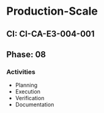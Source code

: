 # Production-Scale

## CI: CI-CA-E3-004-001
## Phase: 08

### Activities
- Planning
- Execution
- Verification
- Documentation
